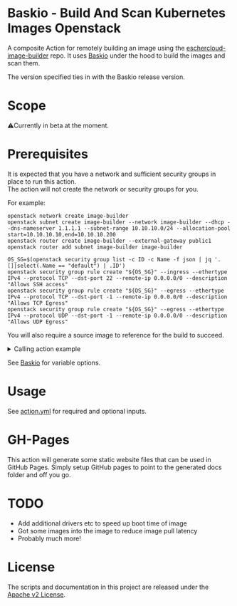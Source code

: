 # Baskio - Build And Scan Kubernetes Images Openstack

A composite Action for remotely building an image using
the [eschercloud-image-builder](https://github.com/eschercloudai/image-builder) repo.
It uses [Baskio](https://github.com/eschercloudai/baskio) under the hood to build the images and scan them.

The version specified ties in with the Baskio release version.

# Scope

⚠️Currently in beta at the moment.

# Prerequisites

It is expected that you have a network and sufficient security groups in place to run this action.<br>
The action will not create the network or security groups for you.

For example:

```
openstack network create image-builder
openstack subnet create image-builder --network image-builder --dhcp --dns-nameserver 1.1.1.1 --subnet-range 10.10.10.0/24 --allocation-pool start=10.10.10.10,end=10.10.10.200
openstack router create image-builder --external-gateway public1
openstack router add subnet image-builder image-builder

OS_SG=$(openstack security group list -c ID -c Name -f json | jq '.[]|select(.Name == "default") | .ID')
openstack security group rule create "${OS_SG}" --ingress --ethertype IPv4 --protocol TCP --dst-port 22 --remote-ip 0.0.0.0/0 --description "Allows SSH access"
openstack security group rule create "${OS_SG}" --egress --ethertype IPv4 --protocol TCP --dst-port -1 --remote-ip 0.0.0.0/0 --description "Allows TCP Egress"
openstack security group rule create "${OS_SG}" --egress --ethertype IPv4 --protocol UDP --dst-port -1 --remote-ip 0.0.0.0/0 --description "Allows UDP Egress"
```

You will also require a source image to reference for the build to succeed.


<details>
<summary>Calling action example</summary>

Below is a complete example of calling this action for multiple versions.

```yaml
jobs:
  build_image:
    runs-on: ubuntu-22.04
    name: Runs the kubernetes image-builder against Openstack
    strategy:
      max-parallel: 3
      matrix:
        build-os:
          - "ubuntu-2204"
        flavor:
          - "image-builder"
          - "image-builder-with-gpu"
        version:
          - crictl: "1.25.0"
            k8s: "1.23.14"
          - crictl: "1.25.0"
            k8s: "1.24.8"
          - crictl: "1.25.0"
            k8s: "1.25.4"
        include:
          - flavor: "image-builder-with-gpu"
            gpu:
              enabled: "true"
          - flavor: "image-builder"
            gpu:
              enabled: "false"
    steps:
      - uses: actions/checkout@v3
      - id: openstack-image-builder
        uses: eschercloudai/baskio-action@v0.0.1-beta.3
        with:
          os-auth-url: ${{ secrets.os_host }}
          os-username: ${{ secrets.os_user }}
          os-password: ${{ secrets.os_password }}
          os-project-name: ${{ secrets.os_pname }}
          os-project-id: ${{ secrets.os_pid }}
          os-region-name: ${{ secrets.os_region }}
          network-id: ${{ secrets.os_network_id }}
          attach-config-drive: false
          build-os: ${{ matrix.build-os }}
          source-image-id: "SOURCE_IMAGE_ID"
          flavor-name: ${{ matrix.flavor }}
          crictl-version: ${{ matrix.version.crictl }}
          k8s-version: ${{ matrix.version.k8s }}
          enable-nvidia-support: ${{ matrix.gpu.enabled }}
          nvidia-installer-url: ${{ secrets.nvidia_url }}
          nvidia-driver-version: "510.73.08"
          grid-license-server: ${{ secrets.nvidia_grid_license_server }}
          gh-token: ${{ secrets.GITHUB_TOKEN }}
          gh-pages-branch: "gh-pages"

          # Only set these if defaults are no good
          #os-application-credential-id:
          #os-application-credential-secret:
          #os-project-domain-name:
          #os-user-domain-name:
          #os-region:
          #os-identity-api-version:
          #os-interface:
          #image-repo:
          #use-floating-ip:
          #floating-ip-network-name:
          #image-visibility:
          #gh-account:
```

</details>

See [Baskio](https://github.com/eschercloudai/baskio) for variable options.

# Usage

See [action.yml](action.yml) for required and optional inputs.

# GH-Pages

This action will generate some static website files that can be used in GitHub Pages.
Simply setup GitHub pages to point to the generated docs folder and off you go.

# TODO

* Add additional drivers etc to speed up boot time of image
* Got some images into the image to reduce image pull latency
* Probably much more!

# License

The scripts and documentation in this project are released under the [Apache v2 License](LICENSE).